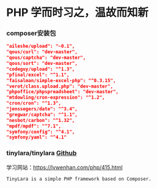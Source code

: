 # PHP 学而时习之，温故而知新

### composer安装包
```json
"aileshe/upload": "~0.1",
"qous/curl": "dev-master",
"qous/captcha": "dev-master",
"qous/sort": "dev-master",
"codeguy/upload": "^1.3",
"pfinal/excel": "^1.1",
"faisalman/simple-excel-php": "^0.3.15",
"verot/class.upload.php": "dev-master",
"phpoffice/phpspreadsheet": "dev-master",
"mtdowling/cron-expression": "^1.2",
"cron/cron": "^1.3",
"jenssegers/date": "^3.4",
"gregwar/captcha": "^1.1",
"nesbot/carbon": "^1.32",
"mpdf/mpdf": "^7.1",
"symfony/config": "^4.1",
"symfony/yaml": "^4.1"
```

### tinylara/tinylara [Github](https://github.com/TinyLara/TinyLara)

学习网站：https://lvwenhan.com/php/415.html
```
TinyLara is a simple PHP framework based on Composer.
```

